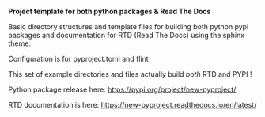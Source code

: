 **Project template for both python packages & Read The Docs**

Basic directory structures and template files for building both python pypi\
packages and documentation for RTD (Read The Docs) using the sphinx theme.

Configuration is for pyproject.toml and flint

This set of example directories and files actually build *both* RTD and PYPI !

Python package release here: https://pypi.org/project/new-pyproject/

RTD documentation is here: https://new-pyproject.readthedocs.io/en/latest/



